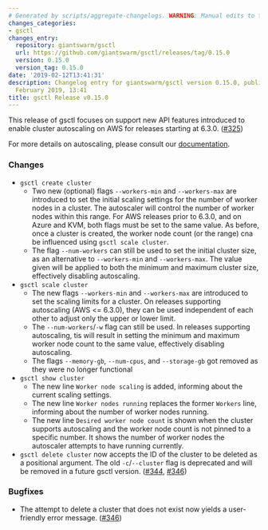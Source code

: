 ```yaml
---
# Generated by scripts/aggregate-changelogs. WARNING: Manual edits to this files will be overwritten.
changes_categories:
- gsctl
changes_entry:
  repository: giantswarm/gsctl
  url: https://github.com/giantswarm/gsctl/releases/tag/0.15.0
  version: 0.15.0
  version_tag: 0.15.0
date: '2019-02-12T13:41:31'
description: Changelog entry for giantswarm/gsctl version 0.15.0, published on 12
  February 2019, 13:41
title: gsctl Release v0.15.0
---
```


This release of gsctl focuses on support new API features introduced to enable cluster autoscaling on AWS for releases starting at 6.3.0. ([#325](https://github.com/giantswarm/gsctl/pull/325))

For more details on autoscaling, please consult our [documentation](https://docs.giantswarm.io/basics/cluster-size-autoscaling/).

### Changes

- `gsctl create cluster`
  - Two new (optional) flags `--workers-min` and `--workers-max` are introduced to set the initial scaling settings for the number of worker nodes in a cluster. The autoscaler will control the number of worker nodes within this range. For AWS releases prior to 6.3.0, and on Azure and KVM, both flags must be set to the same value. As before, once a cluster is created, the worker node count (or the range) cna be influenced using `gsctl scale cluster`.
  - The flag `--num-workers` can still be used to set the initial cluster size, as an alternative to `--workers-min` and `--workers-max`. The value given will be applied to both the minimum and maximum cluster size, effectively disabling autoscaling.
- `gsctl scale cluster`
  - The new flags `--workers-min` and `--workers-max` are introduced to set the scaling limits for a cluster. On releases supporting autoscaling (AWS <= 6.3.0), they can be used independent of each other to adjust only the upper or lower limit.
  - The `--num-workers`/`-w` flag can still be used. In releases supporting autoscaling, tis will result in setting the minimum and maximum worker node count to the same value, effectively disabling autoscaling.
  - The flags `--memory-gb`, `--num-cpus`, and `--storage-gb` got removed as they were no longer functional
- `gsctl show cluster`
  - The new line `Worker node scaling` is added, informing about the current scaling settings.
  - The new line `Worker nodes running` replaces the former `Workers` line, informing about the number of worker nodes running.
  - The new line `Desired worker node count` is shown when the cluster supports autoscaling and the worker node count is not pinned to a specific number. It shows the number of worker nodes the autoscaler attempts to have running currently.
- `gsctl delete cluster` now accepts the ID of the cluster to be deleted as a positional argument. The old `-c`/`--cluster` flag is deprecated and will be removed in a future gsctl version. ([#344](https://github.com/giantswarm/gsctl/pull/344), [#346](https://github.com/giantswarm/gsctl/pull/346))

### Bugfixes

- The attempt to delete a cluster that does not exist now yields a user-friendly error message. ([#346](https://github.com/giantswarm/gsctl/pull/346))

